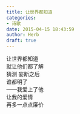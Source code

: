 ```yaml
---  
title: 让世界都知道  
categories:  
- 诗歌  
date: 2015-04-15 18:43:59  
author: Herb  
draft: true
---  
```

让世界都知道  
就让他们都了解  
猜测 妄断之后  
谁都明了  
——我爱上了他  
让我的爱情  
再多一点点廉价